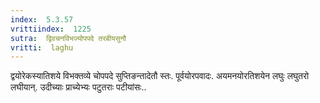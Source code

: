 ```yaml
---
index:  5.3.57
vrittiindex:  1225
sutra:  द्विवचनविभज्योपपदे तरबीयसुनौ
vritti:  laghu 
---
```


द्वयोरेकस्यातिशये विभक्तव्ये चोपपदे सुप्तिङन्तादेतौ स्तः. पूर्वयोरपवादः. अयमनयोरतिशयेन लघुः लघुतरो लघीयान्. उदीच्याः प्राच्येभ्यः पटुतराः पटीयांसः..

